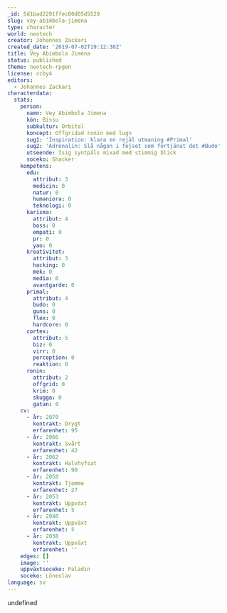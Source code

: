 ```yaml
---
_id: 5d1bad2291ffec00d05d5529
slug: vey-abimbola-jimena
type: character
world: neotech
creator: Johannes Zackari
created_date: '2019-07-02T19:12:30Z'
title: Vey Abimbola Jimena
status: published
theme: neotech-rpgen
license: ccby4
editors:
  - Johannes Zackari
characterdata:
  stats:
    person:
      namn: Vey Abimbola Jimena
      kön: Bissu
      subkultur: Orbital
      koncept: Offgridad ronin med lugn
      sug1: 'Inspiration: klara en rejäl utmaning #Primal'
      sug2: 'Adrenalin: Slå någon i fejset som förtjänat det #Budo'
      utseende: Isig syntpäls mixad med stimmig blick
      soceko: Shacker
    kompetens:
      edu:
        attribut: 3
        medicin: 0
        natur: 0
        humaniora: 0
        teknologi: 0
      karisma:
        attribut: 4
        boss: 0
        empati: 0
        pr: 0
        yao: 0
      kreativitet:
        attribut: 3
        hacking: 0
        mek: 0
        media: 0
        avantgarde: 0
      primal:
        attribut: 4
        budo: 0
        guns: 0
        flex: 0
        hardcore: 0
      cortex:
        attribut: 5
        biz: 0
        virr: 0
        perception: 0
        reaktion: 0
      ronin:
        attribut: 2
        offgrid: 0
        krim: 0
        skugga: 0
        gatan: 0
    cv:
      - år: 2070
        kontrakt: Drygt
        erfarenhet: 95
      - år: 2066
        kontrakt: Svårt
        erfarenhet: 42
      - år: 2062
        kontrakt: Halvhyfsat
        erfarenhet: 90
      - år: 2058
        kontrakt: Tjomme
        erfarenhet: 27
      - år: 2053
        kontrakt: Uppväxt
        erfarenhet: 5
      - år: 2048
        kontrakt: Uppväxt
        erfarenhet: 5
      - år: 2038
        kontrakt: Uppväxt
        erfarenhet: ''
    edges: []
    image: ''
    uppväxtsoceko: Paladin
    soceko: Löneslav
language: sv
---
```

undefined
